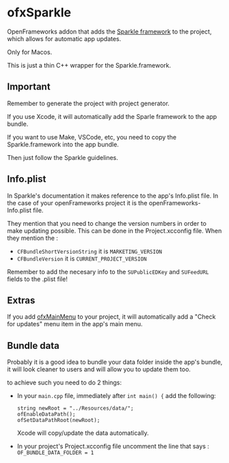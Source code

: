 # ofxSparkle

OpenFrameworks addon that adds the [Sparkle framework](https://sparkle-project.org/) to the project, which allows for automatic app updates.

Only for Macos.

This is just a thin C++ wrapper for the Sparkle.framework.

## Important
Remember to generate the project with project generator.

If you use Xcode, it will automatically add the Sparle framework to the app bundle.

If you want to use Make, VSCode, etc, you need to copy the Sparkle.framework into the app bundle. 

Then just follow the Sparkle guidelines. 

## Info.plist
In Sparkle's documentation it makes reference to the app's Info.plist file. In the case of your openFrameworks project it is the openFrameworks-Info.plist file.

They mention that you need to change the version numbers in order to make updating possible. This can be done in the Project.xcconfig file.
When they mention the :

* `CFBundleShortVersionString` it is `MARKETING_VERSION`
* `CFBundleVersion` it is `CURRENT_PROJECT_VERSION`

Remember to add the necesary info to the `SUPublicEDKey` and `SUFeedURL` fields to the .plist file!

## Extras
If you add [ofxMainMenu](https://github.com/roymacdonald/ofxMainMenu) to your project, it will automatically add a "Check for updates" menu item in the app's main menu.

## Bundle data
Probably it is a good idea to bundle your data folder inside the app's bundle, it will look cleaner to users and will allow you to update them too.

to achieve such you need to do 2 things:

* In your `main.cpp` file, immediately after `int main() {` add the following:

	```
    string newRoot = "../Resources/data/";
    ofEnableDataPath();
    ofSetDataPathRoot(newRoot);
	```
	Xcode will copy/update the data automatically.

* In your project's Project.xcconfig file uncomment the line that says : `OF_BUNDLE_DATA_FOLDER = 1`







